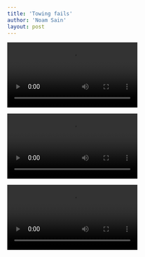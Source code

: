```yaml
---
title: 'Towing fails'
author: 'Noam Sain'
layout: post
---
```


<video controls src="/assets/2021/2021-08-Towing-2.mp4"></video>

<video controls src="/assets/2021/2021-08-Towing-3.mp4"></video>

<video controls src="/assets/2021/2021-08-Towing-1.mp4"></video>
